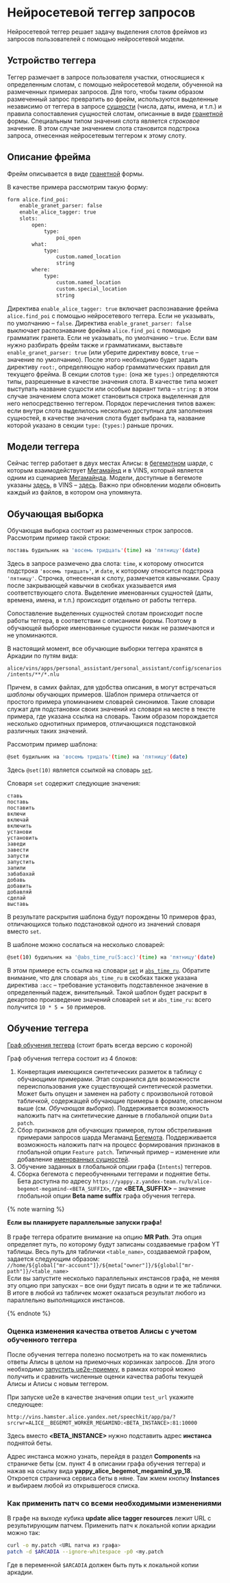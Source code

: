 # Нейросетевой теггер запросов

Нейросетевой теггер решает задачу выделения слотов фреймов из запросов пользователей с помощью нейросетевой модели.

## Устройство теггера

Теггер размечает в запросе пользователя участки, относящиеся к определенным слотам, с помощью нейросетевой модели, обученной на размеченных примерах запросов.
Для того, чтобы таким образом размеченный запрос превратить во фрейм, используются выделенные независимо от теггера в запросе [сущности](entities/custom.md) (числа, даты, имена, и т.п.) и правила сопоставления сущностей слотам, описанные в виде [гранетной](granet/syntax.md) формы.
Специальным типом значения слота является *строковое* значение.
В этом случае значением слота становится подстрока запроса, отнесенная нейросетевым теггером к этому слоту.

## Описание фрейма

Фрейм описывается в виде [гранетной](granet/syntax.md) формы.

В качестве примера рассмотрим такую форму:

```bash
form alice.find_poi:
    enable_granet_parser: false
    enable_alice_tagger: true
    slots:
        open:
            type:
                poi_open
        what:
            type:
                custom.named_location
                string
        where:
            type:
                custom.named_location
                custom.special_location
                string
```

Директива `enable_alice_tagger: true` включает распознавание фрейма `alice.find_poi` с помощью нейросетевого теггера.
Если не указывать, по умолчанию – `false`.
Директива `enable_granet_parser: false` выключает распознавание фрейма `alice.find_poi` с помощью грамматик гранета.
Если не указывать, по умолчанию – `true`.
Если вам нужно разбирать фрейм также и грамматиками, выставьте `enable_granet_parser: true` (или уберите директиву вовсе, `true` – значение по умолчанию).
После этого необходимо будет задать директиву `root:`, определяющую набор грамматических правил для текущего фрейма.
В секции слотов `type:` (она же `types:`) определяются типы, разрешенные в качестве значения слота.
В качестве типа может выступать название сущости или особым вариант типа – `string`: в этом случае значением слота может становиться строка выделенная для него непосредственно теггером.
Порядок перечисления типов важен: если внутри слота выделилось несколько доступных для заполнения сущностей, в качестве значения слота будет выбрана та, название которой указано в секции `type:` (`types:`) раньше прочих.

## Модели теггера

Сейчас теггер работает в двух местах Алисы: в [бегемотном](https://wiki.yandex-team.ru/begemot) шарде, с которым взаимодействует [Мегамайнд](../architecture.md) и в VINS, который является одним из сценариев [Мегамайнда](../architecture.md). Модели, доступные в бегемоте указаны [здесь](https://a.yandex-team.ru/arc/trunk/arcadia/search/wizard/data/wizard/AliceTagger/ya.make), в VINS – [здесь](https://a.yandex-team.ru/arc/trunk/arcadia/alice/vins/apps/personal_assistant/personal_assistant/config/chunks.yaml). Важно при обновлении модели обновить каждый из файлов, в котором она упомянута.

## Обучающая выборка

Обучающая выборка состоит из размеченных строк запросов.
Рассмотрим пример такой строки:
```bash
поставь будильник на 'восемь тридцать'(time) на 'пятницу'(date)
```

Здесь в запросе размечено два слота: `time`, к которому относится подстрока `'восемь тридцать'`, и `date`, к которому относится подстрока `'пятницу'`.
Строчка, отнесенная к слоту, размечается кавычками.
Сразу после закрывающей кавычки в скобках указывается имя соответствующего слота.
Выделение именованных сущностей (даты, времена, имена, и т.п.) происходит отдельно от работы теггера.

Сопоставление выделенных сущностей слотам происходит после работы теггера, в соответствии с описанием формы.
Поэтому в обучающей выборке именованные сущности никак не размечаются и не упоминаются.

В настоящий момент, все обучающие выборки теггера хранятся в Аркадии по путям вида:

`alice/vins/apps/personal_assistant/personal_assistant/config/scenarios/intents/**/*.nlu`

Причем, в самих файлах, для удобства описания, в могут встречаться *шаблоны* обучающих примеров.
Шаблон примера отличается от простого примера упоминанием словарей синонимов.
Такие словари служат для подстановки своих значений из словаря на месте в тексте примера, где указана ссылка на словарь.
Таким образом порождается несколько однотипных примеров, отличающихся подстановкой различных таких значений.

Рассмотрим пример шаблона:

```bash
@set будильник на 'восемь тридать'(time) на 'пятницу'(date)
```

Здесь `@set(10)` является ссылкой на словарь [`set`](https://a.yandex-team.ru/arc/trunk/arcadia/alice/vins/apps/personal_assistant/personal_assistant/config/nlu_templates/set.txt).

Словаря `set` содержит следующие значения:

```
ставь
поставь
поставить
включи
включай
включить
установи
установить
заведи
завести
запусти
запустить
запили
забабахай
добавь
добавить
добавляй
сделай
выставь
```

В результате раскрытия шаблона будут порождены 10 примеров фраз, отличающихся только подстановкой одного из значений словаря вместо `set`.

В шаблоне можно сослаться на несколько словарей:

```bash
@set(10) будильник на '@abs_time_ru(5:acc)'(time) на 'пятницу'(date)
```

В этом примере есть ссылка на словари [`set`](https://a.yandex-team.ru/arc/trunk/arcadia/alice/vins/apps/personal_assistant/personal_assistant/config/nlu_templates/set.txt) и [`abs_time_ru`](https://a.yandex-team.ru/arc/trunk/arcadia/alice/vins/core/vins_core/nlu/data/abs_time_ru.txt).
Обратите внимание, что для словаря `abs_time_ru` в скобках также указана директива `:acc` – требование установить подставленное значение в определенный падеж, винительный. Такой шаблон будет раскрыт в декартово произведение значений словарей `set` и `abs_time_ru`: всего получится `10 * 5 = 50` примеров.

## Обучение теггера

[Граф обучения теггера](https://nirvana.yandex-team.ru/flow/7199c85c-31e6-4273-a2f1-c7cbf38f06e2) (стоит брать всегда версию с короной)

Граф обучения теггера состоит из 4 блоков:
1. Конвертация имеющихся синтетических разметок в таблицу с обучающими примерами.
   Этап сохранился для возможности переиспользования уже существующей синтетической разметки.
   Может быть опущен и заменен на работу с произвольной готовой табличкой, содержащей обучающие примеры в формате, описанном выше (см. *Обучающая выборка*).
   Поддерживается возможность наложить патч на синтетические данные в глобальной опции `Data patch`.
2. Сбор признаков для обучающих примеров, путом обстреливания примерами запросов шарда Мегаманд [Бегемота](https://wiki.yandex-team.ru/begemot/).
   Поддерживается возможность наложить патч на процесс формирования признаков в глобальной опции `Feature patch`.
   Типичный пример – изменение или добавление [именованных сущностей](entities/custom.md).
3. Обучение заданных в глобальной опции графа (`Intents`) теггеров.
4. Сборка бегемота с переобученными теггерами и поднятие беты. Бета доступна по адресу `https://yappy.z.yandex-team.ru/b/alice-begemot-megamind-<BETA_SUFFIX>`, где **<BETA_SUFFIX>** – значение глобальной опции **Beta name suffix** графа обучения теггера.

{% note warning %}

**Если вы планируете параллельные запуски графа!** \
\
В графе теггера обратите внимание на опцию **MR Path**.
Эта опция определяет путь, по которому будут записаны создаваемые графом YT таблицы.
Весь путь для таблички `<table_name>`, создаваемой графом, задается следующим образом: \
`//home/${global["mr-account"]}/${meta["owner"]}/${global["mr-path"]}/<table_name>` \
Если вы запустите несколько параллельных инстансов графа, не меняя эту опцию при запусках – все они будут писать в одни и те же таблички.
В итоге в любой из табличек может оказаться результат любого из параллельно выполнящихся инстансов.

{% endnote %}

### Оценка изменения качества ответов Алисы с учетом обученного теггера

После обучения теггера полезно посмотреть на то как поменялись ответы Алисы в целом на приемочных корзинках запросов. Для этого необходимо [запустить ue2e-приемку](https://wiki.yandex-team.ru/alice/analytics/ue2e/priemka/), в рамках которой можно получить и сравнить численные оценки качества работы текущей Алисы и Алисы с новым теггером.

При запуске ue2e в качестве значения опции `test_url` укажите следующее:
```
http://vins.hamster.alice.yandex.net/speechkit/app/pa/?srcrwr=ALICE__BEGEMOT_WORKER_MEGAMIND:<BETA_INSTANCE>:81:10000
```

Здесь вместо **<BETA_INSTANCE>** нужно подставить адрес **инстанса** поднятой беты.

Адрес инстанса можно узнать, перейдя в раздел **Components** на страничке беты (см. пункт 4 в описании графа обучения теггера) и нажав на ссылку вида **yappy_alice_begemot_megamind_yp_18**. Откроется страничка сервиса беты в няне. Там жмем кнопку **Instances** и выбираем любой из открывшегося списка.

### Как применить патч со всеми необходимыми изменениями
В графе на выходе кубика **update alice tagger resources** лежит URL с результирующим патчем.
Применить патч к локальной копии аркадии можно так:
```bash
curl -o my.patch <URL патча из графа>
patch -d $ARCADIA --ignore-whitespace -p0 <my.patch
```

Где в переменной `$ARCADIA` должен быть путь к локальной копии аркадии.
